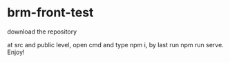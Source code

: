 # brm-front-test

download the repository

at src and public level, open cmd and type npm i, by last run npm run serve. Enjoy!
